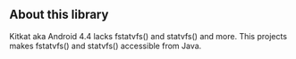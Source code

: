 ## About this library
Kitkat aka Android 4.4 lacks fstatvfs() and statvfs() and more.
This projects makes fstatvfs() and statvfs() accessible from Java.
